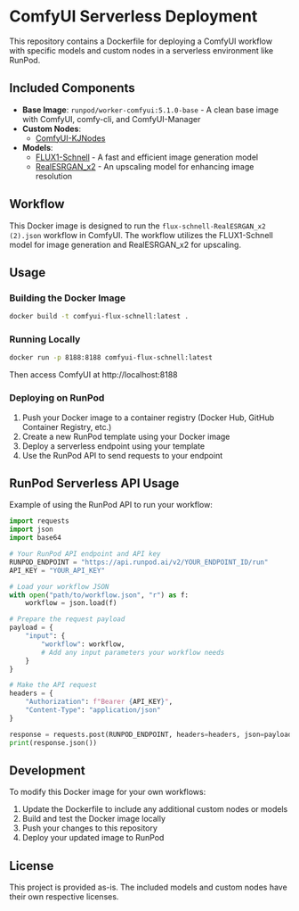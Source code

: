 # ComfyUI Serverless Deployment

This repository contains a Dockerfile for deploying a ComfyUI workflow with specific models and custom nodes in a serverless environment like RunPod.

## Included Components

- **Base Image**: `runpod/worker-comfyui:5.1.0-base` - A clean base image with ComfyUI, comfy-cli, and ComfyUI-Manager
- **Custom Nodes**: 
  - [ComfyUI-KJNodes](https://github.com/kijai/ComfyUI-KJNodes)
- **Models**:
  - [FLUX1-Schnell](https://huggingface.co/Comfy-Org/flux1-schnell) - A fast and efficient image generation model
  - [RealESRGAN_x2](https://huggingface.co/ai-forever/Real-ESRGAN) - An upscaling model for enhancing image resolution

## Workflow

This Docker image is designed to run the `flux-schnell-RealESRGAN_x2 (2).json` workflow in ComfyUI. The workflow utilizes the FLUX1-Schnell model for image generation and RealESRGAN_x2 for upscaling.

## Usage

### Building the Docker Image

```bash
docker build -t comfyui-flux-schnell:latest .
```

### Running Locally

```bash
docker run -p 8188:8188 comfyui-flux-schnell:latest
```

Then access ComfyUI at http://localhost:8188

### Deploying on RunPod

1. Push your Docker image to a container registry (Docker Hub, GitHub Container Registry, etc.)
2. Create a new RunPod template using your Docker image
3. Deploy a serverless endpoint using your template
4. Use the RunPod API to send requests to your endpoint

## RunPod Serverless API Usage

Example of using the RunPod API to run your workflow:

```python
import requests
import json
import base64

# Your RunPod API endpoint and API key
RUNPOD_ENDPOINT = "https://api.runpod.ai/v2/YOUR_ENDPOINT_ID/run"
API_KEY = "YOUR_API_KEY"

# Load your workflow JSON
with open("path/to/workflow.json", "r") as f:
    workflow = json.load(f)

# Prepare the request payload
payload = {
    "input": {
        "workflow": workflow,
        # Add any input parameters your workflow needs
    }
}

# Make the API request
headers = {
    "Authorization": f"Bearer {API_KEY}",
    "Content-Type": "application/json"
}

response = requests.post(RUNPOD_ENDPOINT, headers=headers, json=payload)
print(response.json())
```

## Development

To modify this Docker image for your own workflows:

1. Update the Dockerfile to include any additional custom nodes or models
2. Build and test the Docker image locally
3. Push your changes to this repository
4. Deploy your updated image to RunPod

## License

This project is provided as-is. The included models and custom nodes have their own respective licenses.